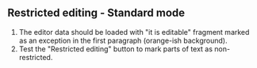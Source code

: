 ## Restricted editing - Standard mode

1. The editor data should be loaded with "it is editable" fragment marked as an exception in the first paragraph (orange-ish background).
2. Test the "Restricted editing" button to mark parts of text as non-restricted.

